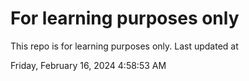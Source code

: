 # For learning purposes only
This repo is for learning purposes only.
Last updated at

Friday, February 16, 2024 4:58:53 AM

